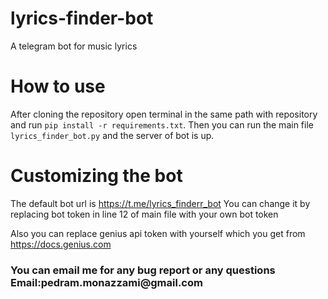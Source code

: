 # lyrics-finder-bot
A telegram bot for music lyrics

<h1>How to use</h1>
<p>After cloning the repository open terminal in the same path with repository and run <code>pip install -r requirements.txt</code>.
Then you can run the main file <code>lyrics_finder_bot.py</code> and the server of bot is up.</p>

<h1>Customizing the bot</h1>
<p>The default bot url is <a href="https://t.me/lyrics_finderr_bot">https://t.me/lyrics_finderr_bot</a>
You can change it by replacing bot token in line 12 of main file with your own bot token

Also you can replace genius api token with yourself which you get from <a href="https://docs.genius.com">https://docs.genius.com</a>

<h3>You can email me for any bug report or any questions
Email:pedram.monazzami@gmail.com<h3>
